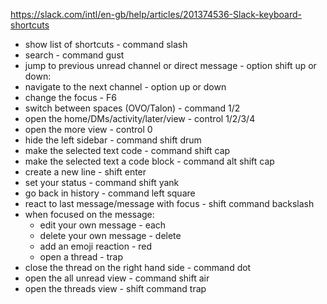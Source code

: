 https://slack.com/intl/en-gb/help/articles/201374536-Slack-keyboard-shortcuts

- show list of shortcuts - command slash
- search - command gust
- jump to previous unread channel or direct message - option shift up or down:
- navigate to the next channel - option up or down
- change the focus - F6
- switch between spaces (OVO/Talon) - command 1/2
- open the home/DMs/activity/later/view - control 1/2/3/4
- open the more view - control 0
- hide the left sidebar - command shift drum
- make the selected text code - command shift cap
- make the selected text a code block - command alt shift cap
- create a new line - shift enter
- set your status - command shift yank
- go back in history - command left square
- react to last message/message with focus - shift command backslash
- when focused on the message:
    - edit your own message - each
    - delete your own message - delete
    - add an emoji reaction - red
    - open a thread - trap
- close the thread on the right hand side - command dot
- open the all unread view - command shift air
- open the threads view - shift command trap
